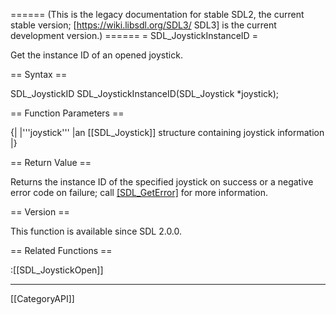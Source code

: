 ====== (This is the legacy documentation for stable SDL2, the current stable version; [https://wiki.libsdl.org/SDL3/ SDL3] is the current development version.) ======
= SDL_JoystickInstanceID =

Get the instance ID of an opened joystick.

== Syntax ==

<syntaxhighlight lang='c'>
SDL_JoystickID SDL_JoystickInstanceID(SDL_Joystick *joystick);
</syntaxhighlight>

== Function Parameters ==

{|
|'''joystick'''
|an [[SDL_Joystick]] structure containing joystick information
|}

== Return Value ==

Returns the instance ID of the specified joystick on success or a negative
error code on failure; call [[SDL_GetError]]() for more information.

== Version ==

This function is available since SDL 2.0.0.

== Related Functions ==

:[[SDL_JoystickOpen]]

----
[[CategoryAPI]]


